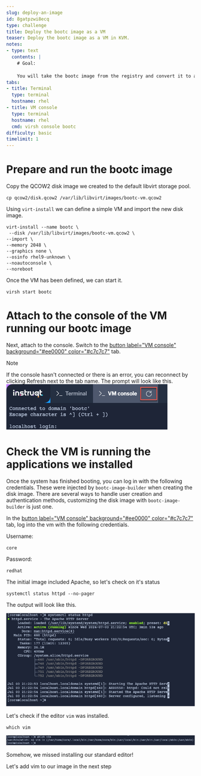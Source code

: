 ```yaml
---
slug: deploy-an-image
id: 8gatpzwi8ecq
type: challenge
title: Deploy the bootc image as a VM
teaser: Deploy the bootc image as a VM in KVM.
notes:
- type: text
  contents: |
    # Goal:

    You will take the bootc image from the registry and convert it to a disk image for KVM.
tabs:
- title: Terminal
  type: terminal
  hostname: rhel
- title: VM console
  type: terminal
  hostname: rhel
  cmd: virsh console bootc
difficulty: basic
timelimit: 1
---
```

Prepare and run the bootc image
===

Copy the QCOW2 disk image we created to the default libvirt storage pool.

```bash,run
cp qcow2/disk.qcow2 /var/lib/libvirt/images/bootc-vm.qcow2
```

Using `virt-install` we can define a simple VM and import the new disk image.

```bash,run
virt-install --name bootc \
 --disk /var/lib/libvirt/images/bootc-vm.qcow2 \
--import \
--memory 2048 \
--graphics none \
--osinfo rhel9-unknown \
--noautoconsole \
--noreboot
```

Once the VM has been defined, we can start it.

```bash,run
virsh start bootc
```

Attach to the console of the VM running our bootc image
===

Next, attach to the console. Switch to the [button label="VM console" background="#ee0000" color="#c7c7c7"](tab-1) tab.

> [!NOTE]
> If the console hasn't connected or there is an error, you can reconnect by clicking Refresh next to the tab name. The prompt will look like this. ![](../assets/terminal_prompt.png)

Check the VM is running the applications we installed
===

Once the system has finished booting, you can log in with the following credentials. These were injected by `bootc-image-builder` when creating the disk image. There are several ways to handle user creation and authentication methods, customizing the disk image with `bootc-image-builder` is just one.

In the [button label="VM console" background="#ee0000" color="#c7c7c7"](tab-1) tab, log into the vm with the following credentials.

Username:

```bash,run
core
```

Password:

```bash,run
redhat
```

The initial image included Apache, so let's check on it's status

```bash,run
systemctl status httpd --no-pager
```

The output will look like this.

![](../assets/httpd_service.png)

Let's check if the editor `vim` was installed.

```bash,run
which vim
```

![](../assets/no_vim.png)

Somehow, we missed installing our standard editor!

Let's add vim to our image in the next step
